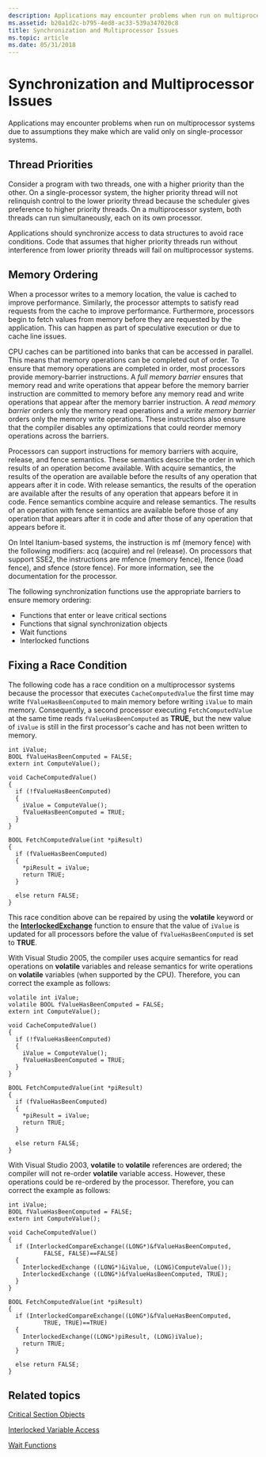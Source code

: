 ```yaml
---
description: Applications may encounter problems when run on multiprocessor systems due to assumptions they make which are valid only on single-processor systems.
ms.assetid: b20a1d2c-b795-4ed8-ac33-539a347020c8
title: Synchronization and Multiprocessor Issues
ms.topic: article
ms.date: 05/31/2018
---
```


# Synchronization and Multiprocessor Issues

Applications may encounter problems when run on multiprocessor systems due to assumptions they make which are valid only on single-processor systems.

## Thread Priorities

Consider a program with two threads, one with a higher priority than the other. On a single-processor system, the higher priority thread will not relinquish control to the lower priority thread because the scheduler gives preference to higher priority threads. On a multiprocessor system, both threads can run simultaneously, each on its own processor.

Applications should synchronize access to data structures to avoid race conditions. Code that assumes that higher priority threads run without interference from lower priority threads will fail on multiprocessor systems.

## Memory Ordering

When a processor writes to a memory location, the value is cached to improve performance. Similarly, the processor attempts to satisfy read requests from the cache to improve performance. Furthermore, processors begin to fetch values from memory before they are requested by the application. This can happen as part of speculative execution or due to cache line issues.

CPU caches can be partitioned into banks that can be accessed in parallel. This means that memory operations can be completed out of order. To ensure that memory operations are completed in order, most processors provide memory-barrier instructions. A *full memory barrier* ensures that memory read and write operations that appear before the memory barrier instruction are committed to memory before any memory read and write operations that appear after the memory barrier instruction. A *read memory barrier* orders only the memory read operations and a *write memory barrier* orders only the memory write operations. These instructions also ensure that the compiler disables any optimizations that could reorder memory operations across the barriers.

Processors can support instructions for memory barriers with acquire, release, and fence semantics. These semantics describe the order in which results of an operation become available. With acquire semantics, the results of the operation are available before the results of any operation that appears after it in code. With release semantics, the results of the operation are available after the results of any operation that appears before it in code. Fence semantics combine acquire and release semantics. The results of an operation with fence semantics are available before those of any operation that appears after it in code and after those of any operation that appears before it.

On Intel Itanium-based systems, the instruction is mf (memory fence) with the following modifiers: acq (acquire) and rel (release). On processors that support SSE2, the instructions are mfence (memory fence), lfence (load fence), and sfence (store fence). For more information, see the documentation for the processor.

The following synchronization functions use the appropriate barriers to ensure memory ordering:

-   Functions that enter or leave critical sections
-   Functions that signal synchronization objects
-   Wait functions
-   Interlocked functions

## Fixing a Race Condition

The following code has a race condition on a multiprocessor systems because the processor that executes `CacheComputedValue` the first time may write `fValueHasBeenComputed` to main memory before writing `iValue` to main memory. Consequently, a second processor executing `FetchComputedValue` at the same time reads `fValueHasBeenComputed` as **TRUE**, but the new value of `iValue` is still in the first processor's cache and has not been written to memory.

``` syntax
int iValue;
BOOL fValueHasBeenComputed = FALSE;
extern int ComputeValue();

void CacheComputedValue()
{
  if (!fValueHasBeenComputed) 
  {
    iValue = ComputeValue();
    fValueHasBeenComputed = TRUE;
  }
}
 
BOOL FetchComputedValue(int *piResult)
{
  if (fValueHasBeenComputed) 
  {
    *piResult = iValue;
    return TRUE;
  } 

  else return FALSE;
}
```

This race condition above can be repaired by using the **volatile** keyword or the [**InterlockedExchange**](/windows/desktop/api/winnt/nf-winnt-interlockedexchange.md) function to ensure that the value of `iValue` is updated for all processors before the value of `fValueHasBeenComputed` is set to **TRUE**.

With Visual Studio 2005, the compiler uses acquire semantics for read operations on **volatile** variables and release semantics for write operations on **volatile** variables (when supported by the CPU). Therefore, you can correct the example as follows:

``` syntax
volatile int iValue;
volatile BOOL fValueHasBeenComputed = FALSE;
extern int ComputeValue();

void CacheComputedValue()
{
  if (!fValueHasBeenComputed) 
  {
    iValue = ComputeValue();
    fValueHasBeenComputed = TRUE;
  }
}
 
BOOL FetchComputedValue(int *piResult)
{
  if (fValueHasBeenComputed) 
  {
    *piResult = iValue;
    return TRUE;
  } 

  else return FALSE;
}
```

With Visual Studio 2003, **volatile** to **volatile** references are ordered; the compiler will not re-order **volatile** variable access. However, these operations could be re-ordered by the processor. Therefore, you can correct the example as follows:

``` syntax
int iValue;
BOOL fValueHasBeenComputed = FALSE;
extern int ComputeValue();

void CacheComputedValue()
{
  if (InterlockedCompareExchange((LONG*)&fValueHasBeenComputed, 
          FALSE, FALSE)==FALSE) 
  {
    InterlockedExchange ((LONG*)&iValue, (LONG)ComputeValue());
    InterlockedExchange ((LONG*)&fValueHasBeenComputed, TRUE);
  }
}
 
BOOL FetchComputedValue(int *piResult)
{
  if (InterlockedCompareExchange((LONG*)&fValueHasBeenComputed, 
          TRUE, TRUE)==TRUE) 
  {
    InterlockedExchange((LONG*)piResult, (LONG)iValue);
    return TRUE;
  } 

  else return FALSE;
}
```

## Related topics

<dl> <dt>

[Critical Section Objects](critical-section-objects.md)
</dt> <dt>

[Interlocked Variable Access](interlocked-variable-access.md)
</dt> <dt>

[Wait Functions](wait-functions.md)
</dt> </dl>

 

 



